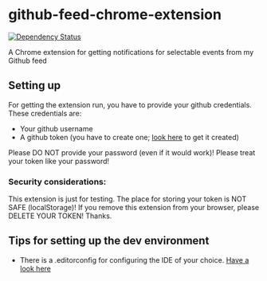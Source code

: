 github-feed-chrome-extension
============================
[![Dependency Status](https://www.versioneye.com/user/projects/528097fe632bacf157000034/badge.png)](https://www.versioneye.com/user/projects/528097fe632bacf157000034)

A Chrome extension for getting notifications for selectable events from my Github feed

## Setting up
For getting the extension run, you have to provide your github credentials. These credentials are:
* Your github username
* A github token (you have to create one; [look here](https://help.github.com/articles/creating-an-access-token-for-command-line-use) to get it created)

Please DO NOT provide your password (even if it would work)! Please treat your token like your password!

### Security considerations:
This extension is just for testing. The place for storing your token is NOT SAFE (localStorage)!
If you remove this extension from your browser, please DELETE YOUR TOKEN! Thanks.

## Tips for setting up the dev environment
* There is a .editorconfig for configuring the IDE of your choice. [Have a look here](http://editorconfig.org/)
